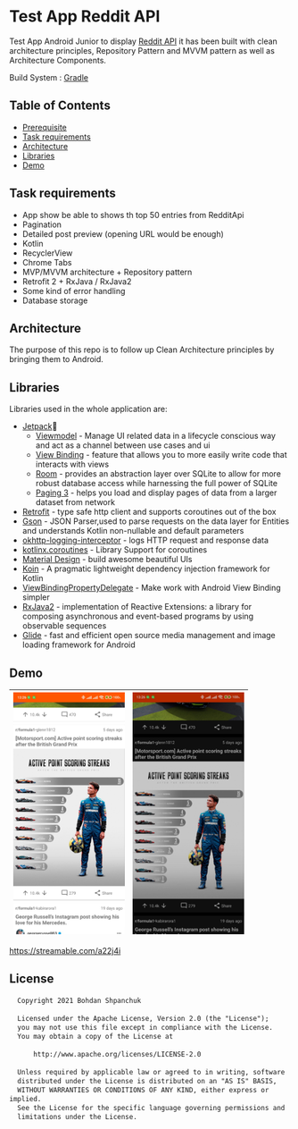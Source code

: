 
# Test App Reddit API

Test App Android Junior to display [Reddit API](https://www.reddit.com/dev/api/) it has been built with clean architecture principles, Repository Pattern and MVVM
pattern as well as Architecture Components.

Build System : [Gradle](https://gradle.org/)

## Table of Contents

- [Prerequisite](#prerequisite)
- [Task requirements](#task-requirements)
- [Architecture](#architecture)
- [Libraries](#libraries)
- [Demo](#demo)

## Task requirements
- App show be able to shows th top 50 entries from RedditApi
- Pagination
- Detailed post preview (opening URL would be enough)
- Kotlin
-	RecyclerView
-	Chrome Tabs
-	MVP/MVVM architecture + Repository pattern
-	Retrofit 2 + RxJava / RxJava2
-	Some kind of error handling
-	Database storage

## Architecture

The purpose of this repo is to follow up Clean Architecture principles by bringing them to Android.

## Libraries

Libraries used in the whole application are:

- [Jetpack](https://developer.android.com/jetpack)🚀
  - [Viewmodel](https://developer.android.com/topic/libraries/architecture/viewmodel) - Manage UI related data in a lifecycle conscious way 
  and act as a channel between use cases and ui
  - [View Binding](https://developer.android.com/topic/libraries/view-binding) -  feature that allows you to more easily write code that interacts with views
  - [Room](https://developer.android.com/jetpack/androidx/releases/room) -  provides an abstraction layer over SQLite to allow for more robust database access while harnessing the full power of SQLite
  - [Paging 3](https://developer.android.com/topic/libraries/architecture/paging/v3-overview) -  helps you load and display pages of data from a larger dataset from network
- [Retrofit](https://square.github.io/retrofit/) - type safe http client 
and supports coroutines out of the box
- [Gson](https://github.com/google/gson) - JSON Parser,used to parse 
requests on the data layer for Entities and understands Kotlin non-nullable 
and default parameters
- [okhttp-logging-interceptor](https://github.com/square/okhttp/blob/master/okhttp-logging-interceptor/README.md) - logs HTTP request and response data
- [kotlinx.coroutines](https://github.com/Kotlin/kotlinx.coroutines) - Library Support for coroutines
- [Material Design](https://material.io/develop/android/docs/getting-started/) - build awesome beautiful UIs
- [Koin](https://github.com/InsertKoinIO/koin) - A pragmatic lightweight dependency injection framework for Kotlin
- [ViewBindingPropertyDelegate](https://github.com/kirich1409/ViewBindingPropertyDelegate) - Make work with Android View Binding simpler
- [RxJava2](https://github.com/ReactiveX/RxJava) -  implementation of Reactive Extensions: a library for composing asynchronous and event-based programs by using observable sequences
- [Glide](https://github.com/bumptech/glide) -  fast and efficient open source media management and image loading framework for Android


## Demo

|<img src="art/screen1.jpg" width=200/>|<img src="art/screen2.jpg" width=200/>|
|:----:|:----:|

https://streamable.com/a22j4i


## License

 ```
   Copyright 2021 Bohdan Shpanchuk
   
   Licensed under the Apache License, Version 2.0 (the "License");
   you may not use this file except in compliance with the License.
   You may obtain a copy of the License at

       http://www.apache.org/licenses/LICENSE-2.0

   Unless required by applicable law or agreed to in writing, software
   distributed under the License is distributed on an "AS IS" BASIS,
   WITHOUT WARRANTIES OR CONDITIONS OF ANY KIND, either express or implied.
   See the License for the specific language governing permissions and
   limitations under the License.
 ```
